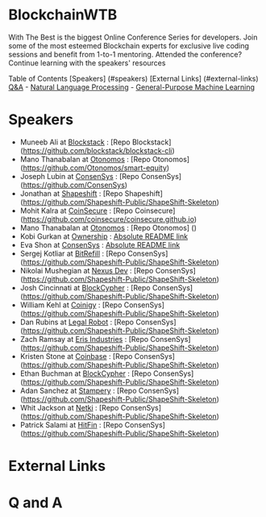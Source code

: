 # BlockchainWTB

With The Best is the biggest Online Conference Series for developers.
Join some of the most esteemed Blockchain experts for exclusive live coding sessions and benefit from 1-to-1 mentoring.
Attended the conference? Continue learning with the speakers' resources

Table of Contents
[Speakers] (#speakers) 
[External Links] (#external-links)
[Q&A](#qandA)
    - [Natural Language Processing](#clojure-nlp)
    - [General-Purpose Machine Learning](#clojure-general-purpose)

# Speakers
  - Muneeb Ali at [Blockstack](https://blockstack.org) :
[Repo Blockstack] (https://github.com/blockstack/blockstack-cli)
  - Mano Thanabalan at [Otonomos](https://otonomos.com) :
[Repo Otonomos] (https://github.com/Otonomos/smart-equity)
  - Joseph Lubin at [ConsenSys](https://consensys.net/) :
[Repo ConsenSys] (https://github.com/ConsenSys)
  - Jonathan at [Shapeshift](https://shapeshift.io/) :
[Repo Shapeshift] (https://github.com/Shapeshift-Public/ShapeShift-Skeleton)
  - Mohit Kalra at [CoinSecure](https://coinsecure.in/) :
[Repo Coinsecure] (https://github.com/coinsecure/coinsecure.github.io) 
  - Mano Thanabalan at [Otonomos](https://otonomos.com/) :
[Repo Otonomos] () 
  - Kobi Gurkan at [Ownership](https://shapeshift.io/) :
[Absolute README link](https://github.com/eshon/conference/blob/master/README.md)
  - Eva Shon at [ConsenSys](https://consensys.net/) :
[Absolute README link](https://github.com/eshon/conference/blob/master/README.md)
 - Sergej Kotliar at [BitRefill](https://shapeshift.io/) :
[Repo ConsenSys] (https://github.com/Shapeshift-Public/ShapeShift-Skeleton)
 - Nikolai Mushegian at [Nexus Dev](https://shapeshift.io/) :
[Repo ConsenSys] (https://github.com/Shapeshift-Public/ShapeShift-Skeleton)
 - Josh Cincinnati at [BlockCypher](https://shapeshift.io/) :
[Repo ConsenSys] (https://github.com/Shapeshift-Public/ShapeShift-Skeleton)
 - William Kehl at [Coinigy](https://shapeshift.io/) :
[Repo ConsenSys] (https://github.com/Shapeshift-Public/ShapeShift-Skeleton)
- Dan Rubins at [Legal Robot](https://shapeshift.io/) :
[Repo ConsenSys] (https://github.com/Shapeshift-Public/ShapeShift-Skeleton)
- Zach Ramsay at [Eris Industries](https://shapeshift.io/) :
[Repo ConsenSys] (https://github.com/Shapeshift-Public/ShapeShift-Skeleton)
- Kristen Stone at [Coinbase](https://shapeshift.io/) :
[Repo ConsenSys] (https://github.com/Shapeshift-Public/ShapeShift-Skeleton)
- Ethan Buchman at [BlockCypher](https://shapeshift.io/) :
[Repo ConsenSys] (https://github.com/Shapeshift-Public/ShapeShift-Skeleton)
- Adan Sanchez at [Stampery](https://shapeshift.io/) :
[Repo ConsenSys] (https://github.com/Shapeshift-Public/ShapeShift-Skeleton)
- Whit Jackson at [Netki](https://shapeshift.io/) :
[Repo ConsenSys] (https://github.com/Shapeshift-Public/ShapeShift-Skeleton)
- Patrick Salami at [HitFin](https://shapeshift.io/) :
[Repo ConsenSys] (https://github.com/Shapeshift-Public/ShapeShift-Skeleton)


# External Links




# Q and A
